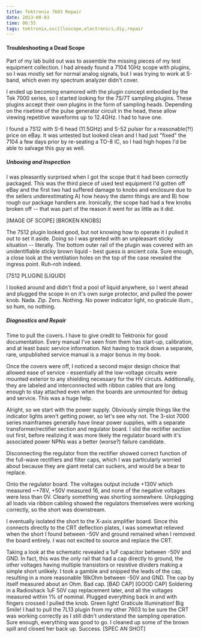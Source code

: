 ```yaml
---
title: Tektronix 7603 Repair 
date: 2013-08-03
time: 06:55 
tags: tektronix,oscilloscope,electronics,diy,repair
---
```



#### Troubleshooting a Dead Scope

Part of my lab build out was to assemble the missing pieces of my test 
equipment collection. I had already found a 7104 1GHz scope with plugins, 
so I was mostly set for normal analog signals, but I was trying to work 
at S-band, which even my spectrum analyzer didn't cover. 

I ended up becoming enamored with the plugin concept embodied by the Tek 
7000 series, so I started looking for the 7S/7T sampling plugins. These 
plugins accept their own plugins in the form of sampling heads. Depending
on the risetime of the pulse generator circuit in the head, these allow
viewing repetitive waveforms up to 12.4GHz. I had to have one.

I found a 7S12 with S-6 head (11.5GHz) and S-52 pulser for a reasonable(?!)
price on eBay. It was untested but looked clean and I had just "fixed" the 
7104 a few days prior by re-seating a TO-8 IC, so I had high hopes I'd be 
able to salvage this guy as well.

##### Unboxing and Inspection

I was pleasantly surprised when I got the scope that it had been correctly
packaged. This was the third piece of used test equipment I'd gotten off
eBay and the first two had suffered damage to knobs and enclosure due to the 
sellers underestimating A) how heavy the damn things are and B) how rough 
our package handlers are. Ironically, the scope had had a few knobs broken off 
 -- that was part of the reason it went for as little as it did.

[IMAGE OF SCOPE]
[BROKEN KNOBS]

The 7S12 plugin looked good, but not knowing how to operate it I pulled it out
to set it aside. Doing so I was greeted with an unpleasant sticky situation 
-- literally. The bottom outer rail of the plugin was covered with an 
unidentifiable sticky brown liquid - best guess is ancient cola. Sure enough, 
a close look at the ventilation holes on the top of the case revealed the 
ingress point. Ruh-roh indeed.

[7S12 PLUGIN]
[LIQUID]

I looked around and didn't find a pool of liquid anywhere, so I went ahead
and plugged the scope in on it's own surge protector, and pulled the power 
knob. Nada. Zip. Zero. Nothing. No power indicator light, no graticule illum., 
so hum, no nothing. 

##### Diagnostics and Repair 

Time to pull the covers. I have to give credit to Tektronix for good 
documentation. Every manual I've seen from them has start-up, calibration, 
and at least basic service information. Not having to track down a separate, 
rare, unpublished service manual is a major bonus in my book. 

Once the covers were off, I noticed a second major design choice that allowed
ease of service - essentially all the low-voltage circuits were mounted exterior
to any shielding necessary for the HV circuts. Additionally, they are labeled
and interconnected with ribbon cables that are long enough to stay attached
even when the boards are unmounted for debug and service. This was a huge help.

Alright, so we start with the power supply. Obviously simple things like the 
indicator lights aren't getting power, so let's see why not. The 3-slot 7000 
series mainframes generally have linear power supplies, with a separate 
transformer/rectifier section and regulator board. I slid the rectifier section 
out first, before realizing it was more likely the regulator board with it's 
associated power NPNs was a better (worse?) failure candidate.

Disconnecting the regulator from the rectifier showed correct function of the 
full-wave rectifiers and filter caps, which I was particularly worried about 
because they are giant metal can suckers, and would be a bear to replace.

Onto the regulator board. The voltages output include +130V which measured
~+78V, +50V measured 16, and none of the negative voltages were less than 0V.
Clearly something was shorting somewhere. Unplugging all loads via ribbon 
cabling showed the regulators themselves were working correctly, so the short 
was downstream.

I eventually isolated the short to the X-axis amplifier board. Since this 
connects directly to the CRT deflection plates, I was somewhat relieved when 
the short I found between -50V and ground remained when I removed the board 
entirely. I was not excited to source and replace the CRT. 

Taking a look at the schematic revealed a 1uF capacitor between -50V and GND.
In fact, this was the only rail that had a cap directly to ground, the other 
voltages having multiple transistors or resistive dividers making a simple 
short unlikely. I took a gamble and snipped the leads of the cap, resulting 
in a more reasonable 18kOhm between -50V and GND. The cap by itself measured 
about an Ohm. Bad cap. 
[BAD CAP]
[GOOD CAP]
Soldering in a Radioshack 1uF 50V cap replacement later, and all 
the voltages measured within 1% of nominal. Plugged everything back in and 
with fingers crossed I pulled the knob. Green light! Graticule Illumination!
Big Smile! I had to pull the 7L13 plugin from my other 7603 to be sure the CRT 
was working correctly as I still didn't understand the sampling operation.
Sure enough, everything was good to go. I cleaned up some of the brown spill
and closed her back up. Success.
[SPEC AN SHOT]

